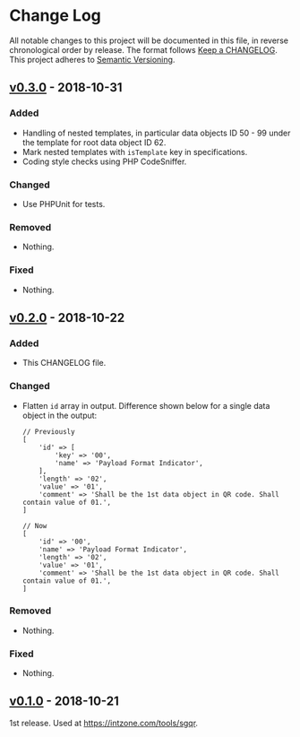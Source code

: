 # Change Log

All notable changes to this project will be documented in this file, in reverse chronological order by release.
The format follows [Keep a CHANGELOG](http://keepachangelog.com/).
This project adheres to [Semantic Versioning](http://semver.org/).

## [v0.3.0] - 2018-10-31

### Added
- Handling of nested templates, in particular data objects ID 50 - 99 under the template for root data object ID 62.
- Mark nested templates with `isTemplate` key in specifications.
- Coding style checks using PHP CodeSniffer.

### Changed
- Use PHPUnit for tests.

### Removed
- Nothing.

### Fixed
- Nothing.

## [v0.2.0] - 2018-10-22

### Added
- This CHANGELOG file.

### Changed
- Flatten `id` array in output. Difference shown below for a single data object in the output:

  ```
  // Previously
  [
      'id' => [
          'key' => '00',
          'name' => 'Payload Format Indicator',
      ],
      'length' => '02',
      'value' => '01',
      'comment' => 'Shall be the 1st data object in QR code. Shall contain value of 01.',
  ]

  // Now
  [
      'id' => '00',
      'name' => 'Payload Format Indicator',
      'length' => '02',
      'value' => '01',
      'comment' => 'Shall be the 1st data object in QR code. Shall contain value of 01.',
  ]
  ```

### Removed
- Nothing.

### Fixed
- Nothing.

## [v0.1.0] - 2018-10-21

1st release. Used at https://intzone.com/tools/sgqr.

[Unreleased]: https://github.com/zionsg/sgqr-parser/compare/v0.3.0...HEAD
[v0.3.0]: https://github.com/zionsg/sgqr-parser/compare/v0.2.0...v0.3.0
[v0.2.0]: https://github.com/zionsg/sgqr-parser/compare/v0.1.0...v0.2.0
[v0.1.0]: https://github.com/zionsg/sgqr-parser/tree/v0.1.0

